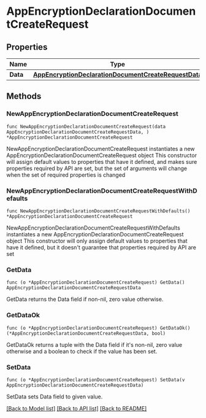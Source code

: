 # AppEncryptionDeclarationDocumentCreateRequest

## Properties

Name | Type | Description | Notes
------------ | ------------- | ------------- | -------------
**Data** | [**AppEncryptionDeclarationDocumentCreateRequestData**](AppEncryptionDeclarationDocumentCreateRequestData.md) |  | 

## Methods

### NewAppEncryptionDeclarationDocumentCreateRequest

`func NewAppEncryptionDeclarationDocumentCreateRequest(data AppEncryptionDeclarationDocumentCreateRequestData, ) *AppEncryptionDeclarationDocumentCreateRequest`

NewAppEncryptionDeclarationDocumentCreateRequest instantiates a new AppEncryptionDeclarationDocumentCreateRequest object
This constructor will assign default values to properties that have it defined,
and makes sure properties required by API are set, but the set of arguments
will change when the set of required properties is changed

### NewAppEncryptionDeclarationDocumentCreateRequestWithDefaults

`func NewAppEncryptionDeclarationDocumentCreateRequestWithDefaults() *AppEncryptionDeclarationDocumentCreateRequest`

NewAppEncryptionDeclarationDocumentCreateRequestWithDefaults instantiates a new AppEncryptionDeclarationDocumentCreateRequest object
This constructor will only assign default values to properties that have it defined,
but it doesn't guarantee that properties required by API are set

### GetData

`func (o *AppEncryptionDeclarationDocumentCreateRequest) GetData() AppEncryptionDeclarationDocumentCreateRequestData`

GetData returns the Data field if non-nil, zero value otherwise.

### GetDataOk

`func (o *AppEncryptionDeclarationDocumentCreateRequest) GetDataOk() (*AppEncryptionDeclarationDocumentCreateRequestData, bool)`

GetDataOk returns a tuple with the Data field if it's non-nil, zero value otherwise
and a boolean to check if the value has been set.

### SetData

`func (o *AppEncryptionDeclarationDocumentCreateRequest) SetData(v AppEncryptionDeclarationDocumentCreateRequestData)`

SetData sets Data field to given value.



[[Back to Model list]](../README.md#documentation-for-models) [[Back to API list]](../README.md#documentation-for-api-endpoints) [[Back to README]](../README.md)


